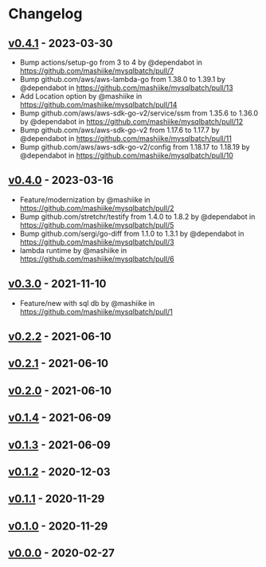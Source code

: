 # Changelog

## [v0.4.1](https://github.com/mashiike/mysqlbatch/compare/v0.4.0...v0.4.1) - 2023-03-30
- Bump actions/setup-go from 3 to 4 by @dependabot in https://github.com/mashiike/mysqlbatch/pull/7
- Bump github.com/aws/aws-lambda-go from 1.38.0 to 1.39.1 by @dependabot in https://github.com/mashiike/mysqlbatch/pull/13
- Add Location option by @mashiike in https://github.com/mashiike/mysqlbatch/pull/14
- Bump github.com/aws/aws-sdk-go-v2/service/ssm from 1.35.6 to 1.36.0 by @dependabot in https://github.com/mashiike/mysqlbatch/pull/12
- Bump github.com/aws/aws-sdk-go-v2 from 1.17.6 to 1.17.7 by @dependabot in https://github.com/mashiike/mysqlbatch/pull/11
- Bump github.com/aws/aws-sdk-go-v2/config from 1.18.17 to 1.18.19 by @dependabot in https://github.com/mashiike/mysqlbatch/pull/10

## [v0.4.0](https://github.com/mashiike/mysqlbatch/compare/v0.3.0...v0.4.0) - 2023-03-16
- Feature/modernization by @mashiike in https://github.com/mashiike/mysqlbatch/pull/2
- Bump github.com/stretchr/testify from 1.4.0 to 1.8.2 by @dependabot in https://github.com/mashiike/mysqlbatch/pull/5
- Bump github.com/sergi/go-diff from 1.1.0 to 1.3.1 by @dependabot in https://github.com/mashiike/mysqlbatch/pull/3
- lambda runtime by @mashiike in https://github.com/mashiike/mysqlbatch/pull/6

## [v0.3.0](https://github.com/mashiike/mysqlbatch/compare/v0.2.2...v0.3.0) - 2021-11-10
- Feature/new with sql db by @mashiike in https://github.com/mashiike/mysqlbatch/pull/1

## [v0.2.2](https://github.com/mashiike/mysqlbatch/compare/v0.2.1...v0.2.2) - 2021-06-10

## [v0.2.1](https://github.com/mashiike/mysqlbatch/compare/v0.2.0...v0.2.1) - 2021-06-10

## [v0.2.0](https://github.com/mashiike/mysqlbatch/compare/v0.1.4...v0.2.0) - 2021-06-10

## [v0.1.4](https://github.com/mashiike/mysqlbatch/compare/v0.1.3...v0.1.4) - 2021-06-09

## [v0.1.3](https://github.com/mashiike/mysqlbatch/compare/v0.1.2...v0.1.3) - 2021-06-09

## [v0.1.2](https://github.com/mashiike/mysqlbatch/compare/v0.1.1...v0.1.2) - 2020-12-03

## [v0.1.1](https://github.com/mashiike/mysqlbatch/compare/v0.1.0...v0.1.1) - 2020-11-29

## [v0.1.0](https://github.com/mashiike/mysqlbatch/compare/v0.0.0...v0.1.0) - 2020-11-29

## [v0.0.0](https://github.com/mashiike/mysqlbatch/commits/v0.0.0) - 2020-02-27
